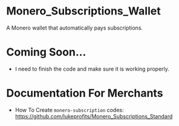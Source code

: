 # Monero_Subscriptions_Wallet
A Monero wallet that automatically pays subscriptions.

# Coming Soon...
- I need to finish the code and make sure it is working properly. 

# Documentation For Merchants
- How To Create `monero-subscription` codes: https://github.com/lukeprofits/Monero_Subscriptions_Standard
